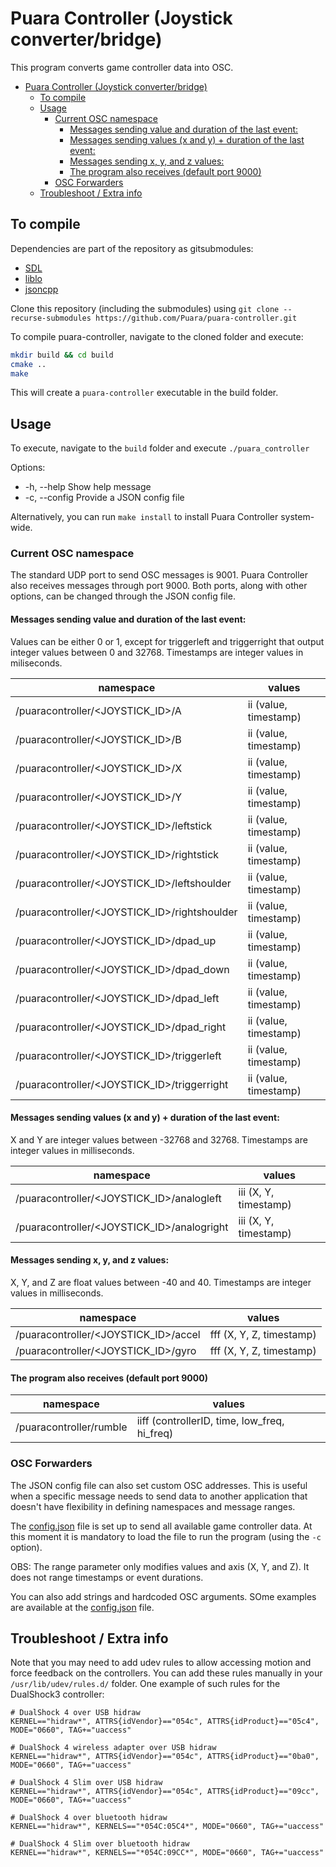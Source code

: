# Puara Controller (Joystick converter/bridge)

This program converts game controller data into OSC.

- [Puara Controller (Joystick converter/bridge)](#puara-controller-joystick-converterbridge)
  - [To compile](#to-compile)
  - [Usage](#usage)
    - [Current OSC namespace](#current-osc-namespace)
      - [Messages sending value and duration of the last event:](#messages-sending-value-and-duration-of-the-last-event)
      - [Messages sending values (x and y) + duration of the last event:](#messages-sending-values-x-and-y--duration-of-the-last-event)
      - [Messages sending x, y, and z values:](#messages-sending-x-y-and-z-values)
      - [The program also receives (default port 9000)](#the-program-also-receives-default-port-9000)
    - [OSC Forwarders](#osc-forwarders)
  - [Troubleshoot / Extra info](#troubleshoot--extra-info)

## To compile

Dependencies are part of the repository as gitsubmodules:

- [SDL](https://github.com/libsdl-org/SDL.git)
- [liblo](https://github.com/radarsat1/liblo.git)
- [jsoncpp](https://github.com/open-source-parsers/jsoncpp.git)

Clone this repository (including the submodules) using `git clone --recurse-submodules https://github.com/Puara/puara-controller.git`

To compile puara-controller, navigate to the cloned folder and execute:

```bash
mkdir build && cd build
cmake ..
make
```
This will create a `puara-controller` executable in the build folder.

## Usage

To execute, navigate to the `build` folder and execute `./puara_controller`

Options:

* -h, --help      Show help message
* -c, --config    Provide a JSON config file

Alternatively, you can run `make install` to install Puara Controller system-wide.

### Current OSC namespace

The standard UDP port to send OSC messages is 9001. 
Puara Controller also receives messages through port 9000.
Both ports, along with other options, can be changed through the JSON config file.

#### Messages sending value and duration of the last event:

Values can be either 0 or 1, except for triggerleft and triggerright that output integer values between 0 and 32768.
Timestamps are integer values in miliseconds.

| namespace                                     | values                 |
|-----------------------------------------------|------------------------|
| /puaracontroller/<JOYSTICK_ID>/A              | ii  (value, timestamp) |
| /puaracontroller/<JOYSTICK_ID>/B              | ii  (value, timestamp) |
| /puaracontroller/<JOYSTICK_ID>/X              | ii  (value, timestamp) |
| /puaracontroller/<JOYSTICK_ID>/Y              | ii  (value, timestamp) |
| /puaracontroller/<JOYSTICK_ID>/leftstick      | ii  (value, timestamp) |
| /puaracontroller/<JOYSTICK_ID>/rightstick     | ii  (value, timestamp) |
| /puaracontroller/<JOYSTICK_ID>/leftshoulder   | ii  (value, timestamp) |
| /puaracontroller/<JOYSTICK_ID>/rightshoulder  | ii  (value, timestamp) |
| /puaracontroller/<JOYSTICK_ID>/dpad_up        | ii  (value, timestamp) |
| /puaracontroller/<JOYSTICK_ID>/dpad_down      | ii  (value, timestamp) |
| /puaracontroller/<JOYSTICK_ID>/dpad_left      | ii  (value, timestamp) |
| /puaracontroller/<JOYSTICK_ID>/dpad_right     | ii  (value, timestamp) |
| /puaracontroller/<JOYSTICK_ID>/triggerleft    | ii  (value, timestamp) |
| /puaracontroller/<JOYSTICK_ID>/triggerright   | ii  (value, timestamp) |

#### Messages sending values (x and y) + duration of the last event:

X and Y are integer values between -32768 and 32768.
Timestamps are integer values in milliseconds.

| namespace                                   | values                  |
|---------------------------------------------|-------------------------|
| /puaracontroller/<JOYSTICK_ID>/analogleft   | iii  (X, Y, timestamp)  |
| /puaracontroller/<JOYSTICK_ID>/analogright  | iii  (X, Y, timestamp)  |

#### Messages sending x, y, and z values:

X, Y, and Z are float values between -40 and 40.
Timestamps are integer values in milliseconds.

| namespace                             | values                     |
|---------------------------------------|----------------------------|
| /puaracontroller/<JOYSTICK_ID>/accel  | fff  (X, Y, Z, timestamp)  |
| /puaracontroller/<JOYSTICK_ID>/gyro   | fff  (X, Y, Z, timestamp)  |

#### The program also receives (default port 9000)

| namespace                | values                                         |
|--------------------------|------------------------------------------------|
| /puaracontroller/rumble  |  iiff  (controllerID, time, low_freq, hi_freq) |

### OSC Forwarders

The JSON config file can also set custom OSC addresses.
This is useful when a specific message needs to send data to another application that doesn't have flexibility in defining namespaces and message ranges.

The [config.json](/config.json) file is set up to send all available game controller data. At this moment it is mandatory to load the file to run the program (using the `-c` option).  

OBS: The range parameter only modifies values and axis (X, Y, and Z). It does not range timestamps or event durations.

You can also add strings and hardcoded OSC arguments. SOme examples are available at the [config.json](/config.json) file.

## Troubleshoot / Extra info

Note that you may need to add udev rules to allow accessing motion and force feedback on the controllers. You can add these rules manually in your `/usr/lib/udev/rules.d/` folder. 
One example of such rules for the DualShock3 controller:

```
# DualShock 4 over USB hidraw
KERNEL=="hidraw*", ATTRS{idVendor}=="054c", ATTRS{idProduct}=="05c4", MODE="0660", TAG+="uaccess"

# DualShock 4 wireless adapter over USB hidraw
KERNEL=="hidraw*", ATTRS{idVendor}=="054c", ATTRS{idProduct}=="0ba0", MODE="0660", TAG+="uaccess"

# DualShock 4 Slim over USB hidraw
KERNEL=="hidraw*", ATTRS{idVendor}=="054c", ATTRS{idProduct}=="09cc", MODE="0660", TAG+="uaccess"

# DualShock 4 over bluetooth hidraw
KERNEL=="hidraw*", KERNELS=="*054C:05C4*", MODE="0660", TAG+="uaccess"

# DualShock 4 Slim over bluetooth hidraw
KERNEL=="hidraw*", KERNELS=="*054C:09CC*", MODE="0660", TAG+="uaccess"
```
